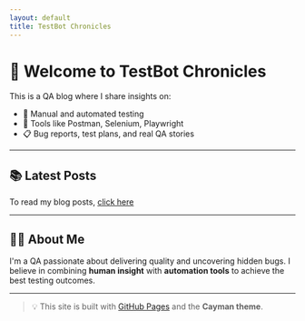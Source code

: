 ```yaml
---
layout: default
title: TestBot Chronicles
---
```


# 👋 Welcome to TestBot Chronicles

This is a QA blog where I share insights on:

- 🐞 Manual and automated testing
- 🔧 Tools like Postman, Selenium, Playwright
- 📋 Bug reports, test plans, and real QA stories

---

## 📚 Latest Posts

To read my blog posts, [click here](./blog) 

---

## 👩‍💻 About Me

I'm a QA passionate about delivering quality and uncovering hidden bugs. I believe in combining **human insight** with **automation tools** to achieve the best testing outcomes.

---

> 💡 This site is built with [GitHub Pages](https://pages.github.com/) and the **Cayman theme**.
